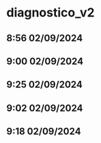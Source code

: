 # diagnostico_v2
## 8:56 02/09/2024
## 9:00 02/09/2024
## 9:25 02/09/2024
## 9:02 02/09/2024
## 9:18 02/09/2024

